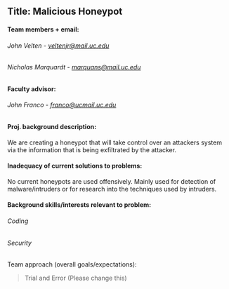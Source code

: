 ## Title: Malicious Honeypot

#### Team members + email: 
###### John Velten - veltenjr@mail.uc.edu  
###### Nicholas Marquardt - marquans@mail.uc.edu   

#### Faculty advisor: 
###### John Franco - franco@ucmail.uc.edu

#### Proj. background description:
We are creating a honeypot that will take control over an attackers system via the information that is being exfiltrated by the attacker.

#### Inadequacy of current solutions to problems: 
No current honeypots are used offensively. Mainly used for detection of malware/intruders or for research into the techniques used by intruders.

#### Background skills/interests relevant to problem:
###### Coding  
###### Security


Team approach (overall goals/expectations):
>Trial and Error (Please change this)
